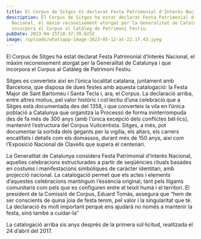 ```yaml
---
title: El Corpus de Sitges és declarat Festa Patrimonial d'Interès Nacional
description: El Corpus de Sitges ha estat declarat Festa Patrimonial d’Interès
  Nacional, el màxim reconeixement atorgat per la Generalitat de Catalunya i que
  incorpora el Corpus al Catàleg de Patrimoni Festiu.
pubDate: 2023-04-25T18:37:39.625Z
image: /uploads/whatsapp-image-2023-05-12-at-22.17.43.jpeg
---
```

El Corpus de Sitges ha estat declarat Festa Patrimonial d’Interès Nacional, el màxim reconeixement atorgat per la Generalitat de Catalunya i que incorpora el Corpus al Catàleg de Patrimoni Festiu.

Sitges es converteix així en l’única localitat catalana, juntament amb Barcelona, que disposa de dues festes amb aquesta catalogació: la Festa Major de Sant Bartomeu i Santa Tecla i, ara, el Corpus. La declaració arriba, entre altres motius, pel valor històric i col·lectiu d’una celebració que a Sitges està documentada des del 1358, i que converteix la vila en l’única població a Catalunya que organitza la Processó de forma ininterrompuda des de fa més de 300 anys (amb l'única excepció dels conflictes bèl·lics), mantenint l’estructura del Corpus Vuitcentista. Sitges, a més, pot documentar la sortida dels gegants per la vigília, els altars, els carrers encatifats i detalls com els domassos, durant més de 150 anys, així com l’Exposició Nacional de Clavells que supera el centenari.

La Generalitat de Catalunya considera Festa Patrimonial d’Interès Nacional, aquelles celebracions estructurades a partir de seqüències rituals basades en costums i manifestacions simbòliques de caràcter identitari, amb projecció nacional. La catalogació permet que els actes i elements d’aquestes celebracions mantinguin l’essència original, tant pels lligams comunitaris com pels que es configuren entre el teixit humà i el territori. El president de la Comissió de Corpus, Eduard Tomàs, assegura que “hem de ser conscients de quina joia de festa tenim, pel valor i la singularitat que té. La declaració és molt important perquè ens ajudarà no només a mantenir la festa, sinó també a cuidar-la”

La catalogació arriba sis anys després de la primera sol·licitud, realitzada el 24 d’abril del 2017.